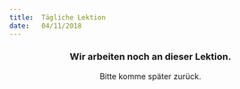 ```yaml
---
title:  Tägliche Lektion
date:   04/11/2018
---
```


### <center>Wir arbeiten noch an dieser Lektion.</center>
<center>Bitte komme später zurück.</center>